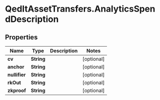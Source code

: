 # QedItAssetTransfers.AnalyticsSpendDescription

## Properties
Name | Type | Description | Notes
------------ | ------------- | ------------- | -------------
**cv** | **String** |  | [optional] 
**anchor** | **String** |  | [optional] 
**nullifier** | **String** |  | [optional] 
**rkOut** | **String** |  | [optional] 
**zkproof** | **String** |  | [optional] 


